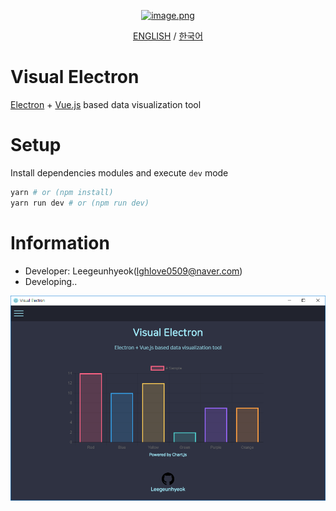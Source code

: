 <div align="center">
  

  [![image.png](https://s22.postimg.cc/l5e1gdq5t/image.png)](https://postimg.cc/image/k33uxu7cd/)

  [ENGLISH](https://github.com/leegeunhyeok/visual-electron/blob/master/README.md)
  /
  [한국어](https://github.com/leegeunhyeok/visual-electron/blob/master/README_KR.md)

</div>

# Visual Electron
[Electron](https://electronjs.org/) + [Vue.js](https://vuejs.org/) based data visualization tool

# Setup
Install dependencies modules and execute `dev` mode
```bash
yarn # or (npm install)
yarn run dev # or (npm run dev)
```

# Information
- Developer: Leegeunhyeok(lghlove0509@naver.com)
- Developing..
<div align="center">
  <img src="./information.png">
</div>
